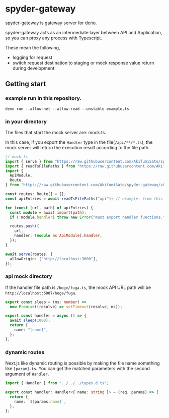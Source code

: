 # spyder-gateway

spyder-gateway is gateway server for deno.

spyder-gateway acts as an intermediate layer between API and Application, so you
can proxy any process with Typescript.

These mean the following,

- logging for request
- switch request destination to staging or mock response value return during
  development

## Getting start

### example run in this repository.

```
deno run --allow-net --allow-read --unstable example.ts
```

### in your directory

The files that start the mock server are: mock.ts.

In this case, if you export the `Handler` type in the file(`/api/**/*.ts`), the
mock server will return the execution result according to the file path.

```typescript
// mock.ts
import { serve } from "https://raw.githubusercontent.com/AkifumiSato/spyder-gateway/v0.1.3/server.ts";
import { readTsFilePaths } from "https://raw.githubusercontent.com/AkifumiSato/spyder-gateway/v0.1.3/fs_util.ts";
import {
  ApiModule,
  Route,
} from "https://raw.githubusercontent.com/AkifumiSato/spyder-gateway/v0.1.3/types.d.ts";

const routes: Route[] = [];
const apiEntries = await readTsFilePaths("api"); // example: from this file, `./api`

for (const [url, path] of apiEntries) {
  const module = await import(path);
  if (!module.handler) throw new Error("must export handler functions.");

  routes.push({
    url,
    handler: (module as ApiModule).handler,
  });
}

await serve(routes, {
  allowOrigin: ["http://localhost:3000"],
});
```

### api mock directory

If the handler file path is `/hoge/fuga.ts`, the mock API URL path will be
`http://localhost:6007/hoge/fuga`.

```typescript
export const sleep = (ms: number) =>
  new Promise((resolve) => setTimeout(resolve, ms));

export const handler = async () => {
  await sleep(1000);
  return {
    name: "[name]",
  };
};
```

### dynamic routes

Next.js like dynamic routing is possible by making the file name something like
`[param].ts`. You can get the matched parameters with the second argument of
`Handler`.

```typescript
import { Handler } from "../../../types.d.ts";

export const handler: Handler<{ name: string }> = (req, params) => {
  return {
    name: `${params.name}`,
  };
};
```
